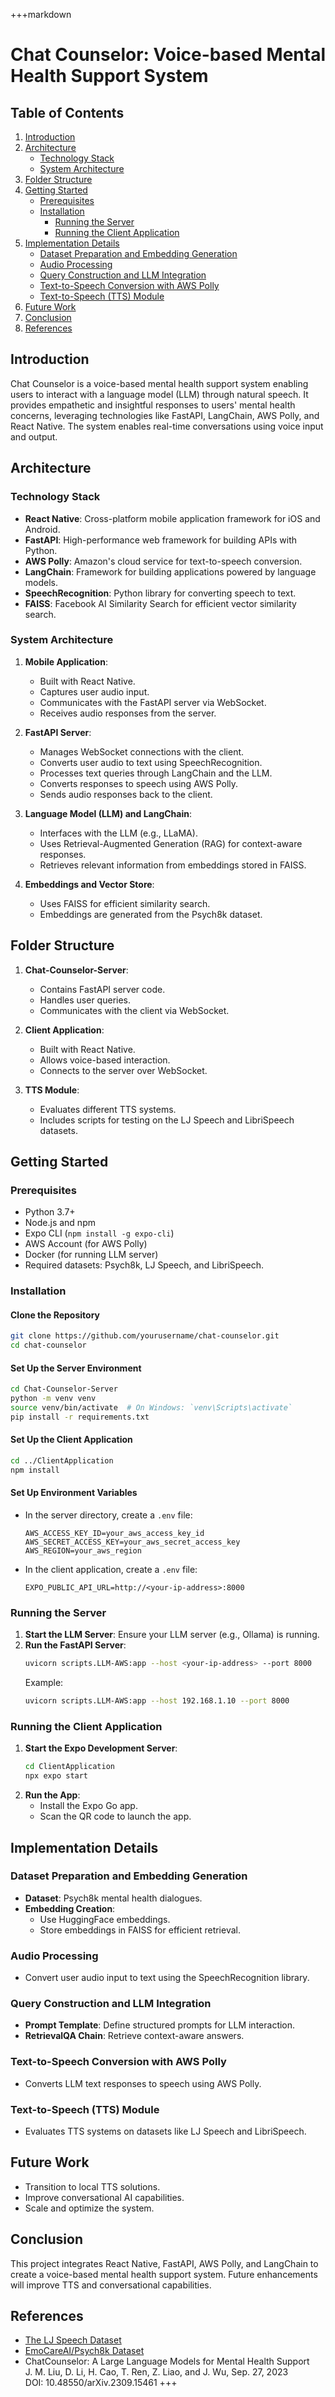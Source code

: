 +++markdown
# Chat Counselor: Voice-based Mental Health Support System

## Table of Contents
1. [Introduction](#introduction)
2. [Architecture](#architecture)
   - [Technology Stack](#technology-stack)
   - [System Architecture](#system-architecture)
3. [Folder Structure](#folder-structure)
4. [Getting Started](#getting-started)
   - [Prerequisites](#prerequisites)
   - [Installation](#installation)
     - [Running the Server](#running-the-server)
     - [Running the Client Application](#running-the-client-application)
5. [Implementation Details](#implementation-details)
   - [Dataset Preparation and Embedding Generation](#dataset-preparation-and-embedding-generation)
   - [Audio Processing](#audio-processing)
   - [Query Construction and LLM Integration](#query-construction-and-llm-integration)
   - [Text-to-Speech Conversion with AWS Polly](#text-to-speech-conversion-with-aws-polly)
   - [Text-to-Speech (TTS) Module](#text-to-speech-tts-module)
6. [Future Work](#future-work)
7. [Conclusion](#conclusion)
8. [References](#references)

## Introduction
Chat Counselor is a voice-based mental health support system enabling users to interact with a language model (LLM) through natural speech. It provides empathetic and insightful responses to users' mental health concerns, leveraging technologies like FastAPI, LangChain, AWS Polly, and React Native. The system enables real-time conversations using voice input and output.

## Architecture

### Technology Stack
- **React Native**: Cross-platform mobile application framework for iOS and Android.
- **FastAPI**: High-performance web framework for building APIs with Python.
- **AWS Polly**: Amazon's cloud service for text-to-speech conversion.
- **LangChain**: Framework for building applications powered by language models.
- **SpeechRecognition**: Python library for converting speech to text.
- **FAISS**: Facebook AI Similarity Search for efficient vector similarity search.

### System Architecture
1. **Mobile Application**:
   - Built with React Native.
   - Captures user audio input.
   - Communicates with the FastAPI server via WebSocket.
   - Receives audio responses from the server.

2. **FastAPI Server**:
   - Manages WebSocket connections with the client.
   - Converts user audio to text using SpeechRecognition.
   - Processes text queries through LangChain and the LLM.
   - Converts responses to speech using AWS Polly.
   - Sends audio responses back to the client.

3. **Language Model (LLM) and LangChain**:
   - Interfaces with the LLM (e.g., LLaMA).
   - Uses Retrieval-Augmented Generation (RAG) for context-aware responses.
   - Retrieves relevant information from embeddings stored in FAISS.

4. **Embeddings and Vector Store**:
   - Uses FAISS for efficient similarity search.
   - Embeddings are generated from the Psych8k dataset.

## Folder Structure
1. **Chat-Counselor-Server**:
   - Contains FastAPI server code.
   - Handles user queries.
   - Communicates with the client via WebSocket.

2. **Client Application**:
   - Built with React Native.
   - Allows voice-based interaction.
   - Connects to the server over WebSocket.

3. **TTS Module**:
   - Evaluates different TTS systems.
   - Includes scripts for testing on the LJ Speech and LibriSpeech datasets.

## Getting Started

### Prerequisites
- Python 3.7+
- Node.js and npm
- Expo CLI (`npm install -g expo-cli`)
- AWS Account (for AWS Polly)
- Docker (for running LLM server)
- Required datasets: Psych8k, LJ Speech, and LibriSpeech.

### Installation

#### Clone the Repository
```bash
git clone https://github.com/yourusername/chat-counselor.git
cd chat-counselor
```

#### Set Up the Server Environment
```bash
cd Chat-Counselor-Server
python -m venv venv
source venv/bin/activate  # On Windows: `venv\Scripts\activate`
pip install -r requirements.txt
```

#### Set Up the Client Application
```bash
cd ../ClientApplication
npm install
```

#### Set Up Environment Variables
- In the server directory, create a `.env` file:
  ```env
  AWS_ACCESS_KEY_ID=your_aws_access_key_id
  AWS_SECRET_ACCESS_KEY=your_aws_secret_access_key
  AWS_REGION=your_aws_region
  ```
- In the client application, create a `.env` file:
  ```env
  EXPO_PUBLIC_API_URL=http://<your-ip-address>:8000
  ```

### Running the Server

1. **Start the LLM Server**:
   Ensure your LLM server (e.g., Ollama) is running.
2. **Run the FastAPI Server**:
   ```bash
   uvicorn scripts.LLM-AWS:app --host <your-ip-address> --port 8000
   ```
   Example:
   ```bash
   uvicorn scripts.LLM-AWS:app --host 192.168.1.10 --port 8000
   ```

### Running the Client Application

1. **Start the Expo Development Server**:
   ```bash
   cd ClientApplication
   npx expo start
   ```
2. **Run the App**:
   - Install the Expo Go app.
   - Scan the QR code to launch the app.

## Implementation Details

### Dataset Preparation and Embedding Generation
- **Dataset**: Psych8k mental health dialogues.
- **Embedding Creation**:
  - Use HuggingFace embeddings.
  - Store embeddings in FAISS for efficient retrieval.

### Audio Processing
- Convert user audio input to text using the SpeechRecognition library.

### Query Construction and LLM Integration
- **Prompt Template**:
  Define structured prompts for LLM interaction.
- **RetrievalQA Chain**:
  Retrieve context-aware answers.

### Text-to-Speech Conversion with AWS Polly
- Converts LLM text responses to speech using AWS Polly.

### Text-to-Speech (TTS) Module
- Evaluates TTS systems on datasets like LJ Speech and LibriSpeech.

## Future Work
- Transition to local TTS solutions.
- Improve conversational AI capabilities.
- Scale and optimize the system.

## Conclusion
This project integrates React Native, FastAPI, AWS Polly, and LangChain to create a voice-based mental health support system. Future enhancements will improve TTS and conversational capabilities.

## References
- [The LJ Speech Dataset](https://keithito.com/LJ-Speech-Dataset)
- [EmoCareAI/Psych8k Dataset](https://huggingface.co/datasets/EmoCareAI/Psych8k)
- ChatCounselor: A Large Language Models for Mental Health Support  
  J. M. Liu, D. Li, H. Cao, T. Ren, Z. Liao, and J. Wu, Sep. 27, 2023  
  DOI: 10.48550/arXiv.2309.15461
+++